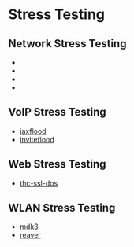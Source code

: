 # Stress Testing

Network Stress Testing
-----------------------

* [](../tools/_template.md)
* [](../tools/_template.md)
* [](../tools/_template.md)
* [](../tools/_template.md)


VoIP Stress Testing
-----------------------

* [iaxflood](../tools/_template.md)
* [inviteflood](../tools/_template.md)

Web Stress Testing
-----------------------

* [thc-ssl-dos](../tools/_template.md)

WLAN Stress Testing
-----------------------

* [mdk3](../tools/_template.md)
* [reaver](../tools/_template.md)
